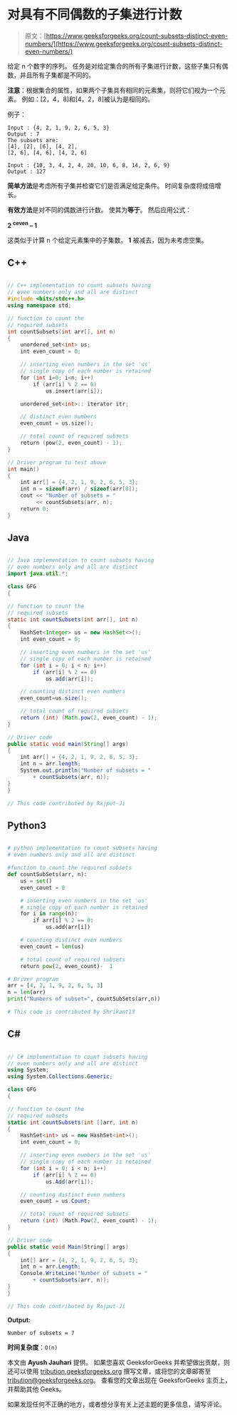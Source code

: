 # 对具有不同偶数的子集进行计数

> 原文：[https://www.geeksforgeeks.org/count-subsets-distinct-even-numbers/](https://www.geeksforgeeks.org/count-subsets-distinct-even-numbers/)

给定 n 个数字的序列。 任务是对给定集合的所有子集进行计数，这些子集只有偶数，并且所有子集都是不同的。

**注意**：根据集合的属性，如果两个子集具有相同的元素集，则将它们视为一个元素。 例如：[2，4，8]和[4，2，8]被认为是相同的。

例子：

```
Input : {4, 2, 1, 9, 2, 6, 5, 3} 
Output : 7
The subsets are:
[4], [2], [6], [4, 2], 
[2, 6], [4, 6], [4, 2, 6]

Input : {10, 3, 4, 2, 4, 20, 10, 6, 8, 14, 2, 6, 9}
Output : 127

```

**简单方法**是考虑所有子集并检查它们是否满足给定条件。 时间复杂度将成倍增长。

**有效方法**是对不同的偶数进行计数。 使其为**等于**。 然后应用公式：

**2 <sup>ceven</sup> – 1**

这类似于计算 n 个给定元素集中的子集数。 **1** 被减去，因为未考虑空集。

## C++

```cpp

// C++ implementation to count subsets having 
// even numbers only and all are distinct 
#include <bits/stdc++.h> 
using namespace std; 

// function to count the 
// required subsets 
int countSubsets(int arr[], int n) 
{ 
    unordered_set<int> us; 
    int even_count = 0; 

    // inserting even numbers in the set 'us' 
    // single copy of each number is retained 
    for (int i=0; i<n; i++) 
        if (arr[i] % 2 == 0) 
            us.insert(arr[i]); 

    unordered_set<int>:: iterator itr; 

    // distinct even numbers 
    even_count = us.size(); 

    // total count of required subsets 
    return (pow(2, even_count) - 1); 
} 

// Driver program to test above 
int main() 
{ 
    int arr[] = {4, 2, 1, 9, 2, 6, 5, 3}; 
    int n = sizeof(arr) / sizeof(arr[0]); 
    cout << "Number of subsets = "
         << countSubsets(arr, n); 
    return 0;      
}   

```

## Java

```java

// Java implementation to count subsets having 
// even numbers only and all are distinct 
import java.util.*; 

class GFG  
{ 

// function to count the 
// required subsets 
static int countSubsets(int arr[], int n) 
{ 
    HashSet<Integer> us = new HashSet<>(); 
    int even_count = 0; 

    // inserting even numbers in the set 'us' 
    // single copy of each number is retained 
    for (int i = 0; i < n; i++) 
        if (arr[i] % 2 == 0) 
            us.add(arr[i]); 

    // counting distinct even numbers 
    even_count=us.size(); 

    // total count of required subsets 
    return (int) (Math.pow(2, even_count) - 1); 
} 

// Driver code 
public static void main(String[] args)  
{ 
    int arr[] = {4, 2, 1, 9, 2, 6, 5, 3}; 
    int n = arr.length; 
    System.out.println("Number of subsets = "
        + countSubsets(arr, n)); 
} 
} 

// This code contributed by Rajput-Ji 

```

## Python3

```py

# python implementation to count subsets having  
# even numbers only and all are distinct  

#function to count the required subsets  
def countSubSets(arr, n): 
    us = set() 
    even_count = 0

    # inserting even numbers in the set 'us'  
    # single copy of each number is retained  
    for i in range(n): 
        if arr[i] % 2 == 0: 
            us.add(arr[i]) 

    # counting distinct even numbers  
    even_count = len(us) 

    # total count of required subsets  
    return pow(2, even_count)-  1

# Driver program 
arr = [4, 2, 1, 9, 2, 6, 5, 3] 
n = len(arr) 
print("Numbers of subset=", countSubSets(arr,n)) 

# This code is contributed by Shrikant13 

```

## C#

```cs

// C# implementation to count subsets having 
// even numbers only and all are distinct  
using System; 
using System.Collections.Generic; 

class GFG  
{ 

// function to count the 
// required subsets 
static int countSubsets(int []arr, int n) 
{ 
    HashSet<int> us = new HashSet<int>(); 
    int even_count = 0; 

    // inserting even numbers in the set 'us' 
    // single copy of each number is retained 
    for (int i = 0; i < n; i++) 
        if (arr[i] % 2 == 0) 
            us.Add(arr[i]); 

    // counting distinct even numbers 
    even_count = us.Count; 

    // total count of required subsets 
    return (int) (Math.Pow(2, even_count) - 1); 
} 

// Driver code 
public static void Main(String[] args)  
{ 
    int[] arr = {4, 2, 1, 9, 2, 6, 5, 3}; 
    int n = arr.Length; 
    Console.WriteLine("Number of subsets = "
        + countSubsets(arr, n)); 
} 
} 

// This code contributed by Rajput-Ji 

```

**Output:**

```
Number of subsets = 7

```

**时间复杂度**：`O(n)`

本文由 **Ayush Jauhari** 提供。 如果您喜欢 GeeksforGeeks 并希望做出贡献，则还可以使用 [tribution.geeksforgeeks.org](http://contribute.geeksforgeeks.org) 撰写文章，或将您的文章邮寄至 tribution@geeksforgeeks.org。 查看您的文章出现在 GeeksforGeeks 主页上，并帮助其他 Geeks。

如果发现任何不正确的地方，或者想分享有关上述主题的更多信息，请写评论。

